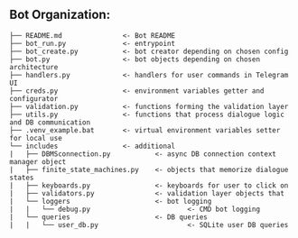 ## Bot Organization:

    ├── README.md               <- Bot README
    ├── bot_run.py              <- entrypoint
    ├── bot_create.py           <- bot creator depending on chosen config
    ├── bot.py                  <- bot objects depending on chosen architecture
    ├── handlers.py             <- handlers for user commands in Telegram UI
    ├── creds.py                <- environment variables getter and configurator
    ├── validation.py           <- functions forming the validation layer
    ├── utils.py                <- functions that process dialogue logic and DB communication
    ├── .venv_example.bat       <- virtual environment variables setter for local use
    └── includes                <- additional 
    |   ├── DBMSconnection.py           <- async DB connection context manager object
    |   ├── finite_state_machines.py    <- objects that memorize dialogue states
    |   ├── keyboards.py                <- keyboards for user to click on
    |   ├── validators.py               <- validation layer objects that
    |   └── loggers                     <- bot logging
    |   |   └── debug.py                        <- CMD bot logging
    |   └── queries                     <- DB queries
    |   |   └── user_db.py                      <- SQLite user DB queries
